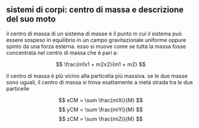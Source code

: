 
## sistemi di corpi: centro di massa e descrizione del suo moto

il centro di massa di un sistema di masse è il punto in cui il sistema può essere sospeso in equilibrio in un campo gravitazionale uniforme oppure spinto da una forza esterna. esso si muove come se tutta la massa fosse concentrata nel centro di massa che è pari a:


$$
\frac{m1x1 + m2x2}{m1 + m2}
$$

il centro di massa è più vicino alla particella più massiva. se le due masse sono uguali, il centro di massa si trova esattamente a metà strada tra le due particelle





$$ xCM = \sum \frac{miXi}{M} $$
$$ yCM = \sum \frac{miYi}{M} $$
$$ zCM = \sum \frac{miZi}{M} $$

 